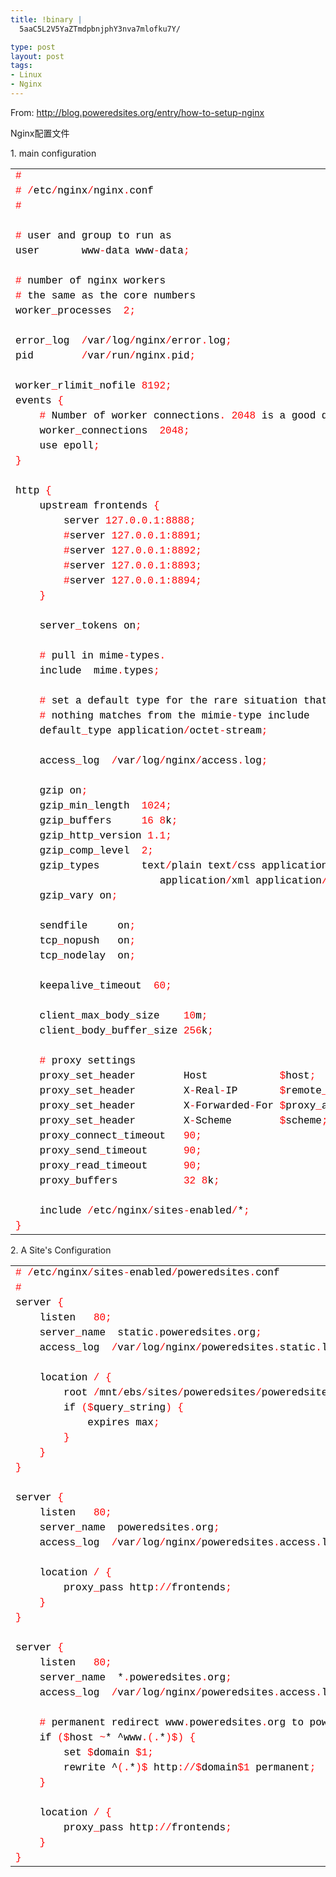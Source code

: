 ```yaml
--- 
title: !binary |
  5aaC5L2V5YaZTmdpbnjphY3nva7mlofku7Y/

type: post
layout: post
tags: 
- Linux
- Nginx
---
```

<p>From: <a href="http://blog.poweredsites.org/entry/how-to-setup-nginx" target="_blank">http://blog.poweredsites.org/entry/how-to-setup-nginx</a></p>  <p>Nginx配置文件</p>  <p>1. main configuration </p>  <div style="font-size: 12px; line-height: 12px; font-family: courier new">   <table style="border-top-width: 0px; padding-right: 0px; padding-left: 0px; border-left-width: 0px; border-bottom-width: 0px; padding-bottom: 0px; width: 100%; padding-top: 0px; border-right-width: 0px" cellspacing="0"><tbody>       <tr>         <td><span style="color: #ff0000">#</span></td>       </tr>        <tr>         <td><span style="color: #ff0000">#</span><span style="color: #000000"> </span><span style="color: #ff0000">/</span><span style="color: #000000">etc</span><span style="color: #ff0000">/</span><span style="color: #000000">nginx</span><span style="color: #ff0000">/</span><span style="color: #000000">nginx</span><span style="color: #ff0000">.</span><span style="color: #000000">conf</span></td>       </tr>        <tr>         <td><span style="color: #ff0000">#</span></td>       </tr>        <tr>         <td> </td>       </tr>        <tr>         <td><span style="color: #ff0000">#</span><span style="color: #000000"> </span><span style="color: #000000">user</span><span style="color: #000000"> </span><span style="color: #000000">and</span><span style="color: #000000"> </span><span style="color: #000000">group</span><span style="color: #000000"> </span><span style="color: #000000">to</span><span style="color: #000000"> </span><span style="color: #000000">run</span><span style="color: #000000"> </span><span style="color: #000000">as</span></td>       </tr>        <tr>         <td><span style="color: #000000">user</span><span style="color: #000000"> </span><span style="color: #000000"> </span><span style="color: #000000"> </span><span style="color: #000000"> </span><span style="color: #000000"> </span><span style="color: #000000"> </span><span style="color: #000000"> </span><span style="color: #000000">www</span><span style="color: #ff0000">-</span><span style="color: #000000">data</span><span style="color: #000000"> </span><span style="color: #000000">www</span><span style="color: #ff0000">-</span><span style="color: #000000">data</span><span style="color: #ff0000">;</span></td>       </tr>        <tr>         <td> </td>       </tr>        <tr>         <td><span style="color: #ff0000">#</span><span style="color: #000000"> </span><span style="color: #000000">number</span><span style="color: #000000"> </span><span style="color: #000000">of</span><span style="color: #000000"> </span><span style="color: #000000">nginx</span><span style="color: #000000"> </span><span style="color: #000000">workers</span></td>       </tr>        <tr>         <td><span style="color: #ff0000">#</span><span style="color: #000000"> </span><span style="color: #000000">the</span><span style="color: #000000"> </span><span style="color: #000000">same</span><span style="color: #000000"> </span><span style="color: #000000">as</span><span style="color: #000000"> </span><span style="color: #000000">the</span><span style="color: #000000"> </span><span style="color: #000000">core</span><span style="color: #000000"> </span><span style="color: #000000">numbers</span></td>       </tr>        <tr>         <td><span style="color: #000000">worker</span><span style="color: #ff0000">_</span><span style="color: #000000">processes</span><span style="color: #000000"> </span><span style="color: #000000"> </span><span style="color: #ff0000">2</span><span style="color: #ff0000">;</span></td>       </tr>        <tr>         <td> </td>       </tr>        <tr>         <td><span style="color: #000000">error</span><span style="color: #ff0000">_</span><span style="color: #000000">log</span><span style="color: #000000"> </span><span style="color: #000000"> </span><span style="color: #ff0000">/</span><span style="color: #000000">var</span><span style="color: #ff0000">/</span><span style="color: #000000">log</span><span style="color: #ff0000">/</span><span style="color: #000000">nginx</span><span style="color: #ff0000">/</span><span style="color: #000000">error</span><span style="color: #ff0000">.</span><span style="color: #000000">log</span><span style="color: #ff0000">;</span></td>       </tr>        <tr>         <td><span style="color: #000000">pid</span><span style="color: #000000"> </span><span style="color: #000000"> </span><span style="color: #000000"> </span><span style="color: #000000"> </span><span style="color: #000000"> </span><span style="color: #000000"> </span><span style="color: #000000"> </span><span style="color: #000000"> </span><span style="color: #ff0000">/</span><span style="color: #000000">var</span><span style="color: #ff0000">/</span><span style="color: #000000">run</span><span style="color: #ff0000">/</span><span style="color: #000000">nginx</span><span style="color: #ff0000">.</span><span style="color: #000000">pid</span><span style="color: #ff0000">;</span></td>       </tr>        <tr>         <td> </td>       </tr>        <tr>         <td><span style="color: #000000">worker</span><span style="color: #ff0000">_</span><span style="color: #000000">rlimit</span><span style="color: #ff0000">_</span><span style="color: #000000">nofile</span><span style="color: #000000"> </span><span style="color: #ff0000">8</span><span style="color: #ff0000">1</span><span style="color: #ff0000">9</span><span style="color: #ff0000">2</span><span style="color: #ff0000">;</span></td>       </tr>        <tr>         <td><span style="color: #000000">events</span><span style="color: #000000"> </span><span style="color: #ff0000">{</span></td>       </tr>        <tr>         <td><span style="color: #000000"> </span><span style="color: #000000"> </span><span style="color: #000000"> </span><span style="color: #000000"> </span><span style="color: #ff0000">#</span><span style="color: #000000"> </span><span style="color: #000000">Number</span><span style="color: #000000"> </span><span style="color: #000000">of</span><span style="color: #000000"> </span><span style="color: #000000">worker</span><span style="color: #000000"> </span><span style="color: #000000">connections</span><span style="color: #ff0000">.</span><span style="color: #000000"> </span><span style="color: #ff0000">2</span><span style="color: #ff0000">0</span><span style="color: #ff0000">4</span><span style="color: #ff0000">8</span><span style="color: #000000"> </span><span style="color: #000000">is</span><span style="color: #000000"> </span><span style="color: #000000">a</span><span style="color: #000000"> </span><span style="color: #000000">good</span><span style="color: #000000"> </span><span style="color: #000000">default</span></td>       </tr>        <tr>         <td><span style="color: #000000"> </span><span style="color: #000000"> </span><span style="color: #000000"> </span><span style="color: #000000"> </span><span style="color: #000000">worker</span><span style="color: #ff0000">_</span><span style="color: #000000">connections</span><span style="color: #000000"> </span><span style="color: #000000"> </span><span style="color: #ff0000">2</span><span style="color: #ff0000">0</span><span style="color: #ff0000">4</span><span style="color: #ff0000">8</span><span style="color: #ff0000">;</span></td>       </tr>        <tr>         <td><span style="color: #000000"> </span><span style="color: #000000"> </span><span style="color: #000000"> </span><span style="color: #000000"> </span><span style="color: #000000">use</span><span style="color: #000000"> </span><span style="color: #000000">epoll</span><span style="color: #ff0000">;</span></td>       </tr>        <tr>         <td><span style="color: #ff0000">}</span></td>       </tr>        <tr>         <td> </td>       </tr>        <tr>         <td><span style="color: #000000">http</span><span style="color: #000000"> </span><span style="color: #ff0000">{</span></td>       </tr>        <tr>         <td><span style="color: #000000"> </span><span style="color: #000000"> </span><span style="color: #000000"> </span><span style="color: #000000"> </span><span style="color: #000000">upstream</span><span style="color: #000000"> </span><span style="color: #000000">frontends</span><span style="color: #000000"> </span><span style="color: #ff0000">{</span></td>       </tr>        <tr>         <td><span style="color: #000000"> </span><span style="color: #000000"> </span><span style="color: #000000"> </span><span style="color: #000000"> </span><span style="color: #000000"> </span><span style="color: #000000"> </span><span style="color: #000000"> </span><span style="color: #000000"> </span><span style="color: #000000">server</span><span style="color: #000000"> </span><span style="color: #ff0000">1</span><span style="color: #ff0000">2</span><span style="color: #ff0000">7</span><span style="color: #ff0000">.</span><span style="color: #ff0000">0</span><span style="color: #ff0000">.</span><span style="color: #ff0000">0</span><span style="color: #ff0000">.</span><span style="color: #ff0000">1</span><span style="color: #ff0000">:</span><span style="color: #ff0000">8</span><span style="color: #ff0000">8</span><span style="color: #ff0000">8</span><span style="color: #ff0000">8</span><span style="color: #ff0000">;</span><span style="color: #000000"> </span><span style="color: #000000"> </span><span style="color: #000000"> </span><span style="color: #000000"> </span><span style="color: #000000"> </span><span style="color: #000000"> </span><span style="color: #000000"> </span><span style="color: #000000"> </span><span style="color: #000000"> </span><span style="color: #000000"> </span><span style="color: #000000"> </span><span style="color: #000000"> </span></td>       </tr>        <tr>         <td><span style="color: #000000"> </span><span style="color: #000000"> </span><span style="color: #000000"> </span><span style="color: #000000"> </span><span style="color: #000000"> </span><span style="color: #000000"> </span><span style="color: #000000"> </span><span style="color: #000000"> </span><span style="color: #ff0000">#</span><span style="color: #000000">server</span><span style="color: #000000"> </span><span style="color: #ff0000">1</span><span style="color: #ff0000">2</span><span style="color: #ff0000">7</span><span style="color: #ff0000">.</span><span style="color: #ff0000">0</span><span style="color: #ff0000">.</span><span style="color: #ff0000">0</span><span style="color: #ff0000">.</span><span style="color: #ff0000">1</span><span style="color: #ff0000">:</span><span style="color: #ff0000">8</span><span style="color: #ff0000">8</span><span style="color: #ff0000">9</span><span style="color: #ff0000">1</span><span style="color: #ff0000">;</span></td>       </tr>        <tr>         <td><span style="color: #000000"> </span><span style="color: #000000"> </span><span style="color: #000000"> </span><span style="color: #000000"> </span><span style="color: #000000"> </span><span style="color: #000000"> </span><span style="color: #000000"> </span><span style="color: #000000"> </span><span style="color: #ff0000">#</span><span style="color: #000000">server</span><span style="color: #000000"> </span><span style="color: #ff0000">1</span><span style="color: #ff0000">2</span><span style="color: #ff0000">7</span><span style="color: #ff0000">.</span><span style="color: #ff0000">0</span><span style="color: #ff0000">.</span><span style="color: #ff0000">0</span><span style="color: #ff0000">.</span><span style="color: #ff0000">1</span><span style="color: #ff0000">:</span><span style="color: #ff0000">8</span><span style="color: #ff0000">8</span><span style="color: #ff0000">9</span><span style="color: #ff0000">2</span><span style="color: #ff0000">;</span></td>       </tr>        <tr>         <td><span style="color: #000000"> </span><span style="color: #000000"> </span><span style="color: #000000"> </span><span style="color: #000000"> </span><span style="color: #000000"> </span><span style="color: #000000"> </span><span style="color: #000000"> </span><span style="color: #000000"> </span><span style="color: #ff0000">#</span><span style="color: #000000">server</span><span style="color: #000000"> </span><span style="color: #ff0000">1</span><span style="color: #ff0000">2</span><span style="color: #ff0000">7</span><span style="color: #ff0000">.</span><span style="color: #ff0000">0</span><span style="color: #ff0000">.</span><span style="color: #ff0000">0</span><span style="color: #ff0000">.</span><span style="color: #ff0000">1</span><span style="color: #ff0000">:</span><span style="color: #ff0000">8</span><span style="color: #ff0000">8</span><span style="color: #ff0000">9</span><span style="color: #ff0000">3</span><span style="color: #ff0000">;</span></td>       </tr>        <tr>         <td><span style="color: #000000"> </span><span style="color: #000000"> </span><span style="color: #000000"> </span><span style="color: #000000"> </span><span style="color: #000000"> </span><span style="color: #000000"> </span><span style="color: #000000"> </span><span style="color: #000000"> </span><span style="color: #ff0000">#</span><span style="color: #000000">server</span><span style="color: #000000"> </span><span style="color: #ff0000">1</span><span style="color: #ff0000">2</span><span style="color: #ff0000">7</span><span style="color: #ff0000">.</span><span style="color: #ff0000">0</span><span style="color: #ff0000">.</span><span style="color: #ff0000">0</span><span style="color: #ff0000">.</span><span style="color: #ff0000">1</span><span style="color: #ff0000">:</span><span style="color: #ff0000">8</span><span style="color: #ff0000">8</span><span style="color: #ff0000">9</span><span style="color: #ff0000">4</span><span style="color: #ff0000">;</span></td>       </tr>        <tr>         <td><span style="color: #000000"> </span><span style="color: #000000"> </span><span style="color: #000000"> </span><span style="color: #000000"> </span><span style="color: #ff0000">}</span></td>       </tr>        <tr>         <td> </td>       </tr>        <tr>         <td><span style="color: #000000"> </span><span style="color: #000000"> </span><span style="color: #000000"> </span><span style="color: #000000"> </span><span style="color: #000000">server</span><span style="color: #ff0000">_</span><span style="color: #000000">tokens</span><span style="color: #000000"> </span><span style="color: #000000">on</span><span style="color: #ff0000">;</span></td>       </tr>        <tr>         <td> </td>       </tr>        <tr>         <td><span style="color: #000000"> </span><span style="color: #000000"> </span><span style="color: #000000"> </span><span style="color: #000000"> </span><span style="color: #ff0000">#</span><span style="color: #000000"> </span><span style="color: #000000">pull</span><span style="color: #000000"> </span><span style="color: #000000">in</span><span style="color: #000000"> </span><span style="color: #000000">mime</span><span style="color: #ff0000">-</span><span style="color: #000000">types</span><span style="color: #ff0000">.</span></td>       </tr>        <tr>         <td><span style="color: #000000"> </span><span style="color: #000000"> </span><span style="color: #000000"> </span><span style="color: #000000"> </span><span style="color: #000000">include</span><span style="color: #000000"> </span><span style="color: #000000"> </span><span style="color: #000000">mime</span><span style="color: #ff0000">.</span><span style="color: #000000">types</span><span style="color: #ff0000">;</span></td>       </tr>        <tr>         <td> </td>       </tr>        <tr>         <td><span style="color: #000000"> </span><span style="color: #000000"> </span><span style="color: #000000"> </span><span style="color: #000000"> </span><span style="color: #ff0000">#</span><span style="color: #000000"> </span><span style="color: #000000">set</span><span style="color: #000000"> </span><span style="color: #000000">a</span><span style="color: #000000"> </span><span style="color: #000000">default</span><span style="color: #000000"> </span><span style="color: #000000">type</span><span style="color: #000000"> </span><span style="color: #000000">for</span><span style="color: #000000"> </span><span style="color: #000000">the</span><span style="color: #000000"> </span><span style="color: #000000">rare</span><span style="color: #000000"> </span><span style="color: #000000">situation</span><span style="color: #000000"> </span><span style="color: #000000">that</span></td>       </tr>        <tr>         <td><span style="color: #000000"> </span><span style="color: #000000"> </span><span style="color: #000000"> </span><span style="color: #000000"> </span><span style="color: #ff0000">#</span><span style="color: #000000"> </span><span style="color: #000000">nothing</span><span style="color: #000000"> </span><span style="color: #000000">matches</span><span style="color: #000000"> </span><span style="color: #000000">from</span><span style="color: #000000"> </span><span style="color: #000000">the</span><span style="color: #000000"> </span><span style="color: #000000">mimie</span><span style="color: #ff0000">-</span><span style="color: #000000">type</span><span style="color: #000000"> </span><span style="color: #000000">include</span></td>       </tr>        <tr>         <td><span style="color: #000000"> </span><span style="color: #000000"> </span><span style="color: #000000"> </span><span style="color: #000000"> </span><span style="color: #000000">default</span><span style="color: #ff0000">_</span><span style="color: #000000">type</span><span style="color: #000000"> </span><span style="color: #000000">application</span><span style="color: #ff0000">/</span><span style="color: #000000">octet</span><span style="color: #ff0000">-</span><span style="color: #000000">stream</span><span style="color: #ff0000">;</span></td>       </tr>        <tr>         <td> </td>       </tr>        <tr>         <td><span style="color: #000000"> </span><span style="color: #000000"> </span><span style="color: #000000"> </span><span style="color: #000000"> </span><span style="color: #000000">access</span><span style="color: #ff0000">_</span><span style="color: #000000">log</span><span style="color: #000000"> </span><span style="color: #000000"> </span><span style="color: #ff0000">/</span><span style="color: #000000">var</span><span style="color: #ff0000">/</span><span style="color: #000000">log</span><span style="color: #ff0000">/</span><span style="color: #000000">nginx</span><span style="color: #ff0000">/</span><span style="color: #000000">access</span><span style="color: #ff0000">.</span><span style="color: #000000">log</span><span style="color: #ff0000">;</span></td>       </tr>        <tr>         <td> </td>       </tr>        <tr>         <td><span style="color: #000000"> </span><span style="color: #000000"> </span><span style="color: #000000"> </span><span style="color: #000000"> </span><span style="color: #000000">gzip</span><span style="color: #000000"> </span><span style="color: #000000">on</span><span style="color: #ff0000">;</span></td>       </tr>        <tr>         <td><span style="color: #000000"> </span><span style="color: #000000"> </span><span style="color: #000000"> </span><span style="color: #000000"> </span><span style="color: #000000">gzip</span><span style="color: #ff0000">_</span><span style="color: #000000">min</span><span style="color: #ff0000">_</span><span style="color: #000000">length</span><span style="color: #000000"> </span><span style="color: #000000"> </span><span style="color: #ff0000">1</span><span style="color: #ff0000">0</span><span style="color: #ff0000">2</span><span style="color: #ff0000">4</span><span style="color: #ff0000">;</span></td>       </tr>        <tr>         <td><span style="color: #000000"> </span><span style="color: #000000"> </span><span style="color: #000000"> </span><span style="color: #000000"> </span><span style="color: #000000">gzip</span><span style="color: #ff0000">_</span><span style="color: #000000">buffers</span><span style="color: #000000"> </span><span style="color: #000000"> </span><span style="color: #000000"> </span><span style="color: #000000"> </span><span style="color: #000000"> </span><span style="color: #ff0000">1</span><span style="color: #ff0000">6</span><span style="color: #000000"> </span><span style="color: #ff0000">8</span><span style="color: #000000">k</span><span style="color: #ff0000">;</span><span style="color: #000000"> </span><span style="color: #000000"> </span><span style="color: #000000"> </span></td>       </tr>        <tr>         <td><span style="color: #000000"> </span><span style="color: #000000"> </span><span style="color: #000000"> </span><span style="color: #000000"> </span><span style="color: #000000">gzip</span><span style="color: #ff0000">_</span><span style="color: #000000">http</span><span style="color: #ff0000">_</span><span style="color: #000000">version</span><span style="color: #000000"> </span><span style="color: #ff0000">1</span><span style="color: #ff0000">.</span><span style="color: #ff0000">1</span><span style="color: #ff0000">;</span><span style="color: #000000"> </span></td>       </tr>        <tr>         <td><span style="color: #000000"> </span><span style="color: #000000"> </span><span style="color: #000000"> </span><span style="color: #000000"> </span><span style="color: #000000">gzip</span><span style="color: #ff0000">_</span><span style="color: #000000">comp</span><span style="color: #ff0000">_</span><span style="color: #000000">level</span><span style="color: #000000"> </span><span style="color: #000000"> </span><span style="color: #ff0000">2</span><span style="color: #ff0000">;</span></td>       </tr>        <tr>         <td><span style="color: #000000"> </span><span style="color: #000000"> </span><span style="color: #000000"> </span><span style="color: #000000"> </span><span style="color: #000000">gzip</span><span style="color: #ff0000">_</span><span style="color: #000000">types</span><span style="color: #000000"> </span><span style="color: #000000"> </span><span style="color: #000000"> </span><span style="color: #000000"> </span><span style="color: #000000"> </span><span style="color: #000000"> </span><span style="color: #000000"> </span><span style="color: #000000">text</span><span style="color: #ff0000">/</span><span style="color: #000000">plain</span><span style="color: #000000"> </span><span style="color: #000000">text</span><span style="color: #ff0000">/</span><span style="color: #000000">css</span><span style="color: #000000"> </span><span style="color: #000000">application</span><span style="color: #ff0000">/</span><span style="color: #000000">x</span><span style="color: #ff0000">-</span><span style="color: #000000">javascript</span><span style="color: #000000"> </span><span style="color: #000000">text</span><span style="color: #ff0000">/</span><span style="color: #000000">xml</span><span style="color: #000000"> </span></td>       </tr>        <tr>         <td><span style="color: #000000"> </span><span style="color: #000000"> </span><span style="color: #000000"> </span><span style="color: #000000"> </span><span style="color: #000000"> </span><span style="color: #000000"> </span><span style="color: #000000"> </span><span style="color: #000000"> </span><span style="color: #000000"> </span><span style="color: #000000"> </span><span style="color: #000000"> </span><span style="color: #000000"> </span><span style="color: #000000"> </span><span style="color: #000000"> </span><span style="color: #000000"> </span><span style="color: #000000"> </span><span style="color: #000000"> </span><span style="color: #000000"> </span><span style="color: #000000"> </span><span style="color: #000000"> </span><span style="color: #000000"> </span><span style="color: #000000"> </span><span style="color: #000000"> </span><span style="color: #000000"> </span><span style="color: #000000">application</span><span style="color: #ff0000">/</span><span style="color: #000000">xml</span><span style="color: #000000"> </span><span style="color: #000000">application</span><span style="color: #ff0000">/</span><span style="color: #000000">xml</span><span style="color: #ff0000">+</span><span style="color: #000000">rss</span><span style="color: #000000"> </span><span style="color: #000000">text</span><span style="color: #ff0000">/</span><span style="color: #000000">javascript</span><span style="color: #ff0000">;</span></td>       </tr>        <tr>         <td><span style="color: #000000"> </span><span style="color: #000000"> </span><span style="color: #000000"> </span><span style="color: #000000"> </span><span style="color: #000000">gzip</span><span style="color: #ff0000">_</span><span style="color: #000000">vary</span><span style="color: #000000"> </span><span style="color: #000000">on</span><span style="color: #ff0000">;</span></td>       </tr>        <tr>         <td> </td>       </tr>        <tr>         <td><span style="color: #000000"> </span><span style="color: #000000"> </span><span style="color: #000000"> </span><span style="color: #000000"> </span><span style="color: #000000">sendfile</span><span style="color: #000000"> </span><span style="color: #000000"> </span><span style="color: #000000"> </span><span style="color: #000000"> </span><span style="color: #000000"> </span><span style="color: #000000">on</span><span style="color: #ff0000">;</span></td>       </tr>        <tr>         <td><span style="color: #000000"> </span><span style="color: #000000"> </span><span style="color: #000000"> </span><span style="color: #000000"> </span><span style="color: #000000">tcp</span><span style="color: #ff0000">_</span><span style="color: #000000">nopush</span><span style="color: #000000"> </span><span style="color: #000000"> </span><span style="color: #000000"> </span><span style="color: #000000">on</span><span style="color: #ff0000">;</span></td>       </tr>        <tr>         <td><span style="color: #000000"> </span><span style="color: #000000"> </span><span style="color: #000000"> </span><span style="color: #000000"> </span><span style="color: #000000">tcp</span><span style="color: #ff0000">_</span><span style="color: #000000">nodelay</span><span style="color: #000000"> </span><span style="color: #000000"> </span><span style="color: #000000">on</span><span style="color: #ff0000">;</span></td>       </tr>        <tr>         <td> </td>       </tr>        <tr>         <td><span style="color: #000000"> </span><span style="color: #000000"> </span><span style="color: #000000"> </span><span style="color: #000000"> </span><span style="color: #000000">keepalive</span><span style="color: #ff0000">_</span><span style="color: #000000">timeout</span><span style="color: #000000"> </span><span style="color: #000000"> </span><span style="color: #ff0000">6</span><span style="color: #ff0000">0</span><span style="color: #ff0000">;</span></td>       </tr>        <tr>         <td> </td>       </tr>        <tr>         <td><span style="color: #000000"> </span><span style="color: #000000"> </span><span style="color: #000000"> </span><span style="color: #000000"> </span><span style="color: #000000">client</span><span style="color: #ff0000">_</span><span style="color: #000000">max</span><span style="color: #ff0000">_</span><span style="color: #000000">body</span><span style="color: #ff0000">_</span><span style="color: #000000">size</span><span style="color: #000000"> </span><span style="color: #000000"> </span><span style="color: #000000"> </span><span style="color: #000000"> </span><span style="color: #ff0000">1</span><span style="color: #ff0000">0</span><span style="color: #000000">m</span><span style="color: #ff0000">;</span></td>       </tr>        <tr>         <td><span style="color: #000000"> </span><span style="color: #000000"> </span><span style="color: #000000"> </span><span style="color: #000000"> </span><span style="color: #000000">client</span><span style="color: #ff0000">_</span><span style="color: #000000">body</span><span style="color: #ff0000">_</span><span style="color: #000000">buffer</span><span style="color: #ff0000">_</span><span style="color: #000000">size</span><span style="color: #000000"> </span><span style="color: #ff0000">2</span><span style="color: #ff0000">5</span><span style="color: #ff0000">6</span><span style="color: #000000">k</span><span style="color: #ff0000">;</span></td>       </tr>        <tr>         <td> </td>       </tr>        <tr>         <td><span style="color: #000000"> </span><span style="color: #000000"> </span><span style="color: #000000"> </span><span style="color: #000000"> </span><span style="color: #ff0000">#</span><span style="color: #000000"> </span><span style="color: #000000">proxy</span><span style="color: #000000"> </span><span style="color: #000000">settings</span></td>       </tr>        <tr>         <td><span style="color: #000000"> </span><span style="color: #000000"> </span><span style="color: #000000"> </span><span style="color: #000000"> </span><span style="color: #000000">proxy</span><span style="color: #ff0000">_</span><span style="color: #000000">set</span><span style="color: #ff0000">_</span><span style="color: #000000">header</span><span style="color: #000000"> </span><span style="color: #000000"> </span><span style="color: #000000"> </span><span style="color: #000000"> </span><span style="color: #000000"> </span><span style="color: #000000"> </span><span style="color: #000000"> </span><span style="color: #000000"> </span><span style="color: #000000">Host</span><span style="color: #000000"> </span><span style="color: #000000"> </span><span style="color: #000000"> </span><span style="color: #000000"> </span><span style="color: #000000"> </span><span style="color: #000000"> </span><span style="color: #000000"> </span><span style="color: #000000"> </span><span style="color: #000000"> </span><span style="color: #000000"> </span><span style="color: #000000"> </span><span style="color: #000000"> </span><span style="color: #ff0000">$</span><span style="color: #000000">host</span><span style="color: #ff0000">;</span></td>       </tr>        <tr>         <td><span style="color: #000000"> </span><span style="color: #000000"> </span><span style="color: #000000"> </span><span style="color: #000000"> </span><span style="color: #000000">proxy</span><span style="color: #ff0000">_</span><span style="color: #000000">set</span><span style="color: #ff0000">_</span><span style="color: #000000">header</span><span style="color: #000000"> </span><span style="color: #000000"> </span><span style="color: #000000"> </span><span style="color: #000000"> </span><span style="color: #000000"> </span><span style="color: #000000"> </span><span style="color: #000000"> </span><span style="color: #000000"> </span><span style="color: #000000">X</span><span style="color: #ff0000">-</span><span style="color: #000000">Real</span><span style="color: #ff0000">-</span><span style="color: #000000">IP</span><span style="color: #000000"> </span><span style="color: #000000"> </span><span style="color: #000000"> </span><span style="color: #000000"> </span><span style="color: #000000"> </span><span style="color: #000000"> </span><span style="color: #000000"> </span><span style="color: #ff0000">$</span><span style="color: #000000">remote</span><span style="color: #ff0000">_</span><span style="color: #000000">addr</span><span style="color: #ff0000">;</span></td>       </tr>        <tr>         <td><span style="color: #000000"> </span><span style="color: #000000"> </span><span style="color: #000000"> </span><span style="color: #000000"> </span><span style="color: #000000">proxy</span><span style="color: #ff0000">_</span><span style="color: #000000">set</span><span style="color: #ff0000">_</span><span style="color: #000000">header</span><span style="color: #000000"> </span><span style="color: #000000"> </span><span style="color: #000000"> </span><span style="color: #000000"> </span><span style="color: #000000"> </span><span style="color: #000000"> </span><span style="color: #000000"> </span><span style="color: #000000"> </span><span style="color: #000000">X</span><span style="color: #ff0000">-</span><span style="color: #000000">Forwarded</span><span style="color: #ff0000">-</span><span style="color: #000000">For</span><span style="color: #000000"> </span><span style="color: #ff0000">$</span><span style="color: #000000">proxy</span><span style="color: #ff0000">_</span><span style="color: #000000">add</span><span style="color: #ff0000">_</span><span style="color: #000000">x</span><span style="color: #ff0000">_</span><span style="color: #000000">forwarded</span><span style="color: #ff0000">_</span><span style="color: #000000">for</span><span style="color: #ff0000">;</span></td>       </tr>        <tr>         <td><span style="color: #000000"> </span><span style="color: #000000"> </span><span style="color: #000000"> </span><span style="color: #000000"> </span><span style="color: #000000">proxy</span><span style="color: #ff0000">_</span><span style="color: #000000">set</span><span style="color: #ff0000">_</span><span style="color: #000000">header</span><span style="color: #000000"> </span><span style="color: #000000"> </span><span style="color: #000000"> </span><span style="color: #000000"> </span><span style="color: #000000"> </span><span style="color: #000000"> </span><span style="color: #000000"> </span><span style="color: #000000"> </span><span style="color: #000000">X</span><span style="color: #ff0000">-</span><span style="color: #000000">Scheme</span><span style="color: #000000"> </span><span style="color: #000000"> </span><span style="color: #000000"> </span><span style="color: #000000"> </span><span style="color: #000000"> </span><span style="color: #000000"> </span><span style="color: #000000"> </span><span style="color: #000000"> </span><span style="color: #ff0000">$</span><span style="color: #000000">scheme</span><span style="color: #ff0000">;</span></td>       </tr>        <tr>         <td><span style="color: #000000"> </span><span style="color: #000000"> </span><span style="color: #000000"> </span><span style="color: #000000"> </span><span style="color: #000000">proxy</span><span style="color: #ff0000">_</span><span style="color: #000000">connect</span><span style="color: #ff0000">_</span><span style="color: #000000">timeout</span><span style="color: #000000"> </span><span style="color: #000000"> </span><span style="color: #000000"> </span><span style="color: #ff0000">9</span><span style="color: #ff0000">0</span><span style="color: #ff0000">;</span></td>       </tr>        <tr>         <td><span style="color: #000000"> </span><span style="color: #000000"> </span><span style="color: #000000"> </span><span style="color: #000000"> </span><span style="color: #000000">proxy</span><span style="color: #ff0000">_</span><span style="color: #000000">send</span><span style="color: #ff0000">_</span><span style="color: #000000">timeout</span><span style="color: #000000"> </span><span style="color: #000000"> </span><span style="color: #000000"> </span><span style="color: #000000"> </span><span style="color: #000000"> </span><span style="color: #000000"> </span><span style="color: #ff0000">9</span><span style="color: #ff0000">0</span><span style="color: #ff0000">;</span></td>       </tr>        <tr>         <td><span style="color: #000000"> </span><span style="color: #000000"> </span><span style="color: #000000"> </span><span style="color: #000000"> </span><span style="color: #000000">proxy</span><span style="color: #ff0000">_</span><span style="color: #000000">read</span><span style="color: #ff0000">_</span><span style="color: #000000">timeout</span><span style="color: #000000"> </span><span style="color: #000000"> </span><span style="color: #000000"> </span><span style="color: #000000"> </span><span style="color: #000000"> </span><span style="color: #000000"> </span><span style="color: #ff0000">9</span><span style="color: #ff0000">0</span><span style="color: #ff0000">;</span></td>       </tr>        <tr>         <td><span style="color: #000000"> </span><span style="color: #000000"> </span><span style="color: #000000"> </span><span style="color: #000000"> </span><span style="color: #000000">proxy</span><span style="color: #ff0000">_</span><span style="color: #000000">buffers</span><span style="color: #000000"> </span><span style="color: #000000"> </span><span style="color: #000000"> </span><span style="color: #000000"> </span><span style="color: #000000"> </span><span style="color: #000000"> </span><span style="color: #000000"> </span><span style="color: #000000"> </span><span style="color: #000000"> </span><span style="color: #000000"> </span><span style="color: #000000"> </span><span style="color: #ff0000">3</span><span style="color: #ff0000">2</span><span style="color: #000000"> </span><span style="color: #ff0000">8</span><span style="color: #000000">k</span><span style="color: #ff0000">;</span></td>       </tr>        <tr>         <td> </td>       </tr>        <tr>         <td><span style="color: #000000"> </span><span style="color: #000000"> </span><span style="color: #000000"> </span><span style="color: #000000"> </span><span style="color: #000000">include</span><span style="color: #000000"> </span><span style="color: #ff0000">/</span><span style="color: #000000">etc</span><span style="color: #ff0000">/</span><span style="color: #000000">nginx</span><span style="color: #ff0000">/</span><span style="color: #000000">sites</span><span style="color: #ff0000">-</span><span style="color: #000000">enabled</span><span style="color: #ff0000">/</span><span style="color: #000000">*</span><span style="color: #ff0000">;</span></td>       </tr>        <tr>         <td><span style="color: #ff0000">}</span></td>       </tr>     </tbody></table> </div>  <p>2. A Site's Configuration</p>  <div style="font-size: 12px; line-height: 12px; font-family: courier new">   <table style="border-right: 0px; padding-right: 0px; border-top: 0px; padding-left: 0px; padding-bottom: 0px; border-left: 0px; width: 100%; padding-top: 0px; border-bottom: 0px" cellspacing="0"><tbody>       <tr>         <td><span style="color: #ff0000">#</span><span style="color: #000000"> </span><span style="color: #ff0000">/</span><span style="color: #000000">etc</span><span style="color: #ff0000">/</span><span style="color: #000000">nginx</span><span style="color: #ff0000">/</span><span style="color: #000000">sites</span><span style="color: #ff0000">-</span><span style="color: #000000">enabled</span><span style="color: #ff0000">/</span><span style="color: #000000">poweredsites</span><span style="color: #ff0000">.</span><span style="color: #000000">conf</span></td>       </tr>        <tr>         <td><span style="color: #ff0000">#</span><span style="color: #000000"> </span></td>       </tr>        <tr>         <td><span style="color: #000000">server</span><span style="color: #000000"> </span><span style="color: #ff0000">{</span></td>       </tr>        <tr>         <td><span style="color: #000000"> </span><span style="color: #000000"> </span><span style="color: #000000"> </span><span style="color: #000000"> </span><span style="color: #000000">listen</span><span style="color: #000000"> </span><span style="color: #000000"> </span><span style="color: #000000"> </span><span style="color: #ff0000">8</span><span style="color: #ff0000">0</span><span style="color: #ff0000">;</span></td>       </tr>        <tr>         <td><span style="color: #000000"> </span><span style="color: #000000"> </span><span style="color: #000000"> </span><span style="color: #000000"> </span><span style="color: #000000">server</span><span style="color: #ff0000">_</span><span style="color: #000000">name</span><span style="color: #000000"> </span><span style="color: #000000"> </span><span style="color: #000000">static</span><span style="color: #ff0000">.</span><span style="color: #000000">poweredsites</span><span style="color: #ff0000">.</span><span style="color: #000000">org</span><span style="color: #ff0000">;</span></td>       </tr>        <tr>         <td><span style="color: #000000"> </span><span style="color: #000000"> </span><span style="color: #000000"> </span><span style="color: #000000"> </span><span style="color: #000000">access</span><span style="color: #ff0000">_</span><span style="color: #000000">log</span><span style="color: #000000"> </span><span style="color: #000000"> </span><span style="color: #ff0000">/</span><span style="color: #000000">var</span><span style="color: #ff0000">/</span><span style="color: #000000">log</span><span style="color: #ff0000">/</span><span style="color: #000000">nginx</span><span style="color: #ff0000">/</span><span style="color: #000000">poweredsites</span><span style="color: #ff0000">.</span><span style="color: #000000">static</span><span style="color: #ff0000">.</span><span style="color: #000000">log</span><span style="color: #ff0000">;</span></td>       </tr>        <tr>         <td> </td>       </tr>        <tr>         <td><span style="color: #000000"> </span><span style="color: #000000"> </span><span style="color: #000000"> </span><span style="color: #000000"> </span><span style="color: #000000">location</span><span style="color: #000000"> </span><span style="color: #ff0000">/</span><span style="color: #000000"> </span><span style="color: #ff0000">{</span></td>       </tr>        <tr>         <td><span style="color: #000000"> </span><span style="color: #000000"> </span><span style="color: #000000"> </span><span style="color: #000000"> </span><span style="color: #000000"> </span><span style="color: #000000"> </span><span style="color: #000000"> </span><span style="color: #000000"> </span><span style="color: #000000">root</span><span style="color: #000000"> </span><span style="color: #ff0000">/</span><span style="color: #000000">mnt</span><span style="color: #ff0000">/</span><span style="color: #000000">ebs</span><span style="color: #ff0000">/</span><span style="color: #000000">sites</span><span style="color: #ff0000">/</span><span style="color: #000000">poweredsites</span><span style="color: #ff0000">/</span><span style="color: #000000">poweredsites</span><span style="color: #ff0000">/</span><span style="color: #000000">static</span><span style="color: #ff0000">/</span><span style="color: #ff0000">;</span></td>       </tr>        <tr>         <td><span style="color: #000000"> </span><span style="color: #000000"> </span><span style="color: #000000"> </span><span style="color: #000000"> </span><span style="color: #000000"> </span><span style="color: #000000"> </span><span style="color: #000000"> </span><span style="color: #000000"> </span><span style="color: #000000">if</span><span style="color: #000000"> </span><span style="color: #ff0000">(</span><span style="color: #ff0000">$</span><span style="color: #000000">query</span><span style="color: #ff0000">_</span><span style="color: #000000">string</span><span style="color: #ff0000">)</span><span style="color: #000000"> </span><span style="color: #ff0000">{</span></td>       </tr>        <tr>         <td><span style="color: #000000"> </span><span style="color: #000000"> </span><span style="color: #000000"> </span><span style="color: #000000"> </span><span style="color: #000000"> </span><span style="color: #000000"> </span><span style="color: #000000"> </span><span style="color: #000000"> </span><span style="color: #000000"> </span><span style="color: #000000"> </span><span style="color: #000000"> </span><span style="color: #000000"> </span><span style="color: #000000">expires</span><span style="color: #000000"> </span><span style="color: #000000">max</span><span style="color: #ff0000">;</span></td>       </tr>        <tr>         <td><span style="color: #000000"> </span><span style="color: #000000"> </span><span style="color: #000000"> </span><span style="color: #000000"> </span><span style="color: #000000"> </span><span style="color: #000000"> </span><span style="color: #000000"> </span><span style="color: #000000"> </span><span style="color: #ff0000">}</span></td>       </tr>        <tr>         <td><span style="color: #000000"> </span><span style="color: #000000"> </span><span style="color: #000000"> </span><span style="color: #000000"> </span><span style="color: #ff0000">}</span></td>       </tr>        <tr>         <td><span style="color: #ff0000">}</span></td>       </tr>        <tr>         <td> </td>       </tr>        <tr>         <td><span style="color: #000000">server</span><span style="color: #000000"> </span><span style="color: #ff0000">{</span></td>       </tr>        <tr>         <td><span style="color: #000000"> </span><span style="color: #000000"> </span><span style="color: #000000"> </span><span style="color: #000000"> </span><span style="color: #000000">listen</span><span style="color: #000000"> </span><span style="color: #000000"> </span><span style="color: #000000"> </span><span style="color: #ff0000">8</span><span style="color: #ff0000">0</span><span style="color: #ff0000">;</span></td>       </tr>        <tr>         <td><span style="color: #000000"> </span><span style="color: #000000"> </span><span style="color: #000000"> </span><span style="color: #000000"> </span><span style="color: #000000">server</span><span style="color: #ff0000">_</span><span style="color: #000000">name</span><span style="color: #000000"> </span><span style="color: #000000"> </span><span style="color: #000000">poweredsites</span><span style="color: #ff0000">.</span><span style="color: #000000">org</span><span style="color: #ff0000">;</span></td>       </tr>        <tr>         <td><span style="color: #000000"> </span><span style="color: #000000"> </span><span style="color: #000000"> </span><span style="color: #000000"> </span><span style="color: #000000">access</span><span style="color: #ff0000">_</span><span style="color: #000000">log</span><span style="color: #000000"> </span><span style="color: #000000"> </span><span style="color: #ff0000">/</span><span style="color: #000000">var</span><span style="color: #ff0000">/</span><span style="color: #000000">log</span><span style="color: #ff0000">/</span><span style="color: #000000">nginx</span><span style="color: #ff0000">/</span><span style="color: #000000">poweredsites</span><span style="color: #ff0000">.</span><span style="color: #000000">access</span><span style="color: #ff0000">.</span><span style="color: #000000">log</span><span style="color: #ff0000">;</span></td>       </tr>        <tr>         <td> </td>       </tr>        <tr>         <td><span style="color: #000000"> </span><span style="color: #000000"> </span><span style="color: #000000"> </span><span style="color: #000000"> </span><span style="color: #000000">location</span><span style="color: #000000"> </span><span style="color: #ff0000">/</span><span style="color: #000000"> </span><span style="color: #ff0000">{</span><span style="color: #000000"> </span><span style="color: #000000"> </span><span style="color: #000000"> </span><span style="color: #000000"> </span><span style="color: #000000"> </span></td>       </tr>        <tr>         <td><span style="color: #000000"> </span><span style="color: #000000"> </span><span style="color: #000000"> </span><span style="color: #000000"> </span><span style="color: #000000"> </span><span style="color: #000000"> </span><span style="color: #000000"> </span><span style="color: #000000"> </span><span style="color: #000000">proxy</span><span style="color: #ff0000">_</span><span style="color: #000000">pass</span><span style="color: #000000"> </span><span style="color: #000000">http</span><span style="color: #ff0000">:</span><span style="color: #ff0000">/</span><span style="color: #ff0000">/</span><span style="color: #000000">frontends</span><span style="color: #ff0000">;</span></td>       </tr>        <tr>         <td><span style="color: #000000"> </span><span style="color: #000000"> </span><span style="color: #000000"> </span><span style="color: #000000"> </span><span style="color: #ff0000">}</span></td>       </tr>        <tr>         <td><span style="color: #ff0000">}</span></td>       </tr>        <tr>         <td> </td>       </tr>        <tr>         <td><span style="color: #000000">server</span><span style="color: #000000"> </span><span style="color: #ff0000">{</span></td>       </tr>        <tr>         <td><span style="color: #000000"> </span><span style="color: #000000"> </span><span style="color: #000000"> </span><span style="color: #000000"> </span><span style="color: #000000">listen</span><span style="color: #000000"> </span><span style="color: #000000"> </span><span style="color: #000000"> </span><span style="color: #ff0000">8</span><span style="color: #ff0000">0</span><span style="color: #ff0000">;</span></td>       </tr>        <tr>         <td><span style="color: #000000"> </span><span style="color: #000000"> </span><span style="color: #000000"> </span><span style="color: #000000"> </span><span style="color: #000000">server</span><span style="color: #ff0000">_</span><span style="color: #000000">name</span><span style="color: #000000"> </span><span style="color: #000000"> </span><span style="color: #000000">*</span><span style="color: #ff0000">.</span><span style="color: #000000">poweredsites</span><span style="color: #ff0000">.</span><span style="color: #000000">org</span><span style="color: #ff0000">;</span></td>       </tr>        <tr>         <td><span style="color: #000000"> </span><span style="color: #000000"> </span><span style="color: #000000"> </span><span style="color: #000000"> </span><span style="color: #000000">access</span><span style="color: #ff0000">_</span><span style="color: #000000">log</span><span style="color: #000000"> </span><span style="color: #000000"> </span><span style="color: #ff0000">/</span><span style="color: #000000">var</span><span style="color: #ff0000">/</span><span style="color: #000000">log</span><span style="color: #ff0000">/</span><span style="color: #000000">nginx</span><span style="color: #ff0000">/</span><span style="color: #000000">poweredsites</span><span style="color: #ff0000">.</span><span style="color: #000000">access</span><span style="color: #ff0000">.</span><span style="color: #000000">log</span><span style="color: #ff0000">;</span></td>       </tr>        <tr>         <td> </td>       </tr>        <tr>         <td><span style="color: #000000"> </span><span style="color: #000000"> </span><span style="color: #000000"> </span><span style="color: #000000"> </span><span style="color: #ff0000">#</span><span style="color: #000000"> </span><span style="color: #000000">permanent</span><span style="color: #000000"> </span><span style="color: #000000">redirect</span><span style="color: #000000"> </span><span style="color: #000000">www</span><span style="color: #ff0000">.</span><span style="color: #000000">poweredsites</span><span style="color: #ff0000">.</span><span style="color: #000000">org</span><span style="color: #000000"> </span><span style="color: #000000">to</span><span style="color: #000000"> </span><span style="color: #000000">poweredsites</span><span style="color: #ff0000">.</span><span style="color: #000000">org</span></td>       </tr>        <tr>         <td><span style="color: #000000"> </span><span style="color: #000000"> </span><span style="color: #000000"> </span><span style="color: #000000"> </span><span style="color: #000000">if</span><span style="color: #000000"> </span><span style="color: #ff0000">(</span><span style="color: #ff0000">$</span><span style="color: #000000">host</span><span style="color: #000000"> </span><span style="color: #ff0000">~</span><span style="color: #000000">*</span><span style="color: #000000"> </span><span style="color: #000000">^www</span><span style="color: #ff0000"></span><span style="color: #ff0000">.</span><span style="color: #ff0000">(</span><span style="color: #ff0000">.</span><span style="color: #000000">*</span><span style="color: #ff0000">)</span><span style="color: #ff0000">$</span><span style="color: #ff0000">)</span><span style="color: #000000"> </span><span style="color: #ff0000">{</span></td>       </tr>        <tr>         <td><span style="color: #000000"> </span><span style="color: #000000"> </span><span style="color: #000000"> </span><span style="color: #000000"> </span><span style="color: #000000"> </span><span style="color: #000000"> </span><span style="color: #000000"> </span><span style="color: #000000"> </span><span style="color: #000000">set</span><span style="color: #000000"> </span><span style="color: #ff0000">$</span><span style="color: #000000">domain</span><span style="color: #000000"> </span><span style="color: #ff0000">$</span><span style="color: #ff0000">1</span><span style="color: #ff0000">;</span></td>       </tr>        <tr>         <td><span style="color: #000000"> </span><span style="color: #000000"> </span><span style="color: #000000"> </span><span style="color: #000000"> </span><span style="color: #000000"> </span><span style="color: #000000"> </span><span style="color: #000000"> </span><span style="color: #000000"> </span><span style="color: #000000">rewrite</span><span style="color: #000000"> </span><span style="color: #000000">^</span><span style="color: #ff0000">(</span><span style="color: #ff0000">.</span><span style="color: #000000">*</span><span style="color: #ff0000">)</span><span style="color: #ff0000">$</span><span style="color: #000000"> </span><span style="color: #000000">http</span><span style="color: #ff0000">:</span><span style="color: #ff0000">/</span><span style="color: #ff0000">/</span><span style="color: #ff0000">$</span><span style="color: #000000">domain</span><span style="color: #ff0000">$</span><span style="color: #ff0000">1</span><span style="color: #000000"> </span><span style="color: #000000">permanent</span><span style="color: #ff0000">;</span></td>       </tr>        <tr>         <td><span style="color: #000000"> </span><span style="color: #000000"> </span><span style="color: #000000"> </span><span style="color: #000000"> </span><span style="color: #ff0000">}</span></td>       </tr>        <tr>         <td> </td>       </tr>        <tr>         <td><span style="color: #000000"> </span><span style="color: #000000"> </span><span style="color: #000000"> </span><span style="color: #000000"> </span><span style="color: #000000">location</span><span style="color: #000000"> </span><span style="color: #ff0000">/</span><span style="color: #000000"> </span><span style="color: #ff0000">{</span><span style="color: #000000"> </span><span style="color: #000000"> </span><span style="color: #000000"> </span><span style="color: #000000"> </span><span style="color: #000000"> </span></td>       </tr>        <tr>         <td><span style="color: #000000"> </span><span style="color: #000000"> </span><span style="color: #000000"> </span><span style="color: #000000"> </span><span style="color: #000000"> </span><span style="color: #000000"> </span><span style="color: #000000"> </span><span style="color: #000000"> </span><span style="color: #000000">proxy</span><span style="color: #ff0000">_</span><span style="color: #000000">pass</span><span style="color: #000000"> </span><span style="color: #000000">http</span><span style="color: #ff0000">:</span><span style="color: #ff0000">/</span><span style="color: #ff0000">/</span><span style="color: #000000">frontends</span><span style="color: #ff0000">;</span></td>       </tr>        <tr>         <td><span style="color: #000000"> </span><span style="color: #000000"> </span><span style="color: #000000"> </span><span style="color: #000000"> </span><span style="color: #ff0000">}</span></td>       </tr>        <tr>         <td><span style="color: #ff0000">}</span></td>       </tr>     </tbody></table> </div>
